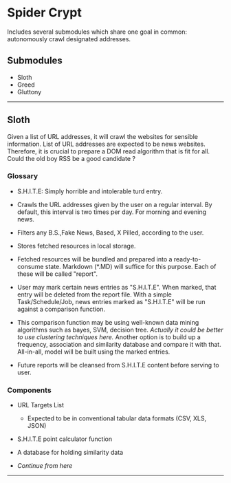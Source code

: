 # Spider Crypt

Includes several submodules which share one goal in common: autonomously crawl designated addresses.

## Submodules

- Sloth 
- Greed
- Gluttony  

---

## Sloth
Given a list of URL addresses, it will crawl the websites for sensible information. List of URL addresses are expected to be news websites. Therefore, it is crucial to prepare a DOM read algorithm that is fit for all. Could the old boy RSS be a good candidate ?

### Glossary

- S.H.I.T.E: Simply horrible and intolerable turd entry. 

- Crawls the URL addresses given by the user on a regular interval. By default, this interval is two times per day. For morning and evening news. 
- Filters any B.S.,Fake News, Based, X Pilled, according to the user.
- Stores fetched resources in local storage.
- Fetched resources will be bundled and prepared into a ready-to-consume state. Markdown (*.MD) will suffice for this purpose. Each of these will be called "report".
- User may mark certain news entries as "S.H.I.T.E". When marked, that entry will be deleted from the report file. With a simple Task/Schedule/Job, news entries marked as "S.H.I.T.E" will be run against a comparison function. 
- This comparison function may be using well-known data mining algorithms such as bayes, SVM, decision tree. *Actually it could be better to use clustering techniques here.* Another option is to build up a frequency, association and similarity database and compare it with that. All-in-all, model will be built using the marked entries. 
- Future reports will be cleansed from S.H.I.T.E content before serving to user.


### Components

- URL Targets List
  - Expected to be in conventional tabular data formats (CSV, XLS, JSON)
- S.H.I.T.E point calculator function
- A database for holding similarity data

- *Continue from here*
---


